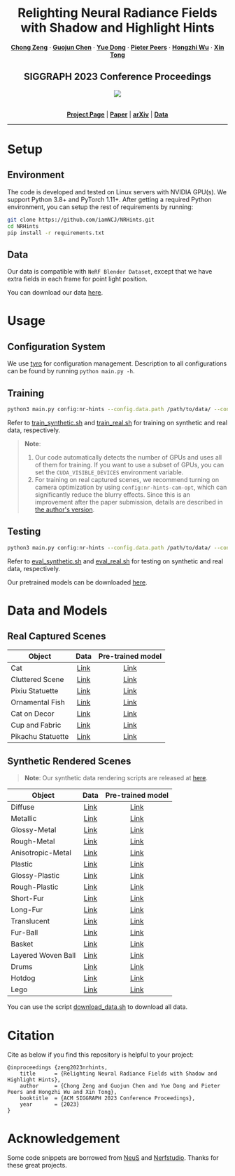 <p align="center">

  <h1 align="center">Relighting Neural Radiance Fields with Shadow and Highlight Hints</h1>
  <p align="center">
    <a href="https://www.chong-zeng.com/"><strong>Chong Zeng</strong></a>
    ·
    <a href="https://www.microsoft.com/en-us/research/people/guoch/"><strong>Guojun Chen</strong></a>
    ·
    <a href="https://yuedong.shading.me/"><strong>Yue Dong</strong></a>
    ·
    <a href="https://www.cs.wm.edu/~ppeers/"><strong>Pieter Peers</strong></a>
    ·
    <a href="https://svbrdf.github.io/"><strong>Hongzhi Wu</strong></a>
    ·
    <a href="https://www.microsoft.com/en-us/research/people/xtong/"><strong>Xin Tong</strong></a>
  </p>
  <h2 align="center">SIGGRAPH 2023 Conference Proceedings</h2>
  <div align="center">
    <img src="nrhints-teaser.png">
  </div>

  <p align="center">
  <br>
    <a href="https://nrhints.github.io/"><strong>Project Page</strong></a>
    |
    <a href="https://nrhints.github.io/pdfs/nrhints-sig23.pdf"><strong>Paper</strong></a>
    |
    <a href="https://arxiv.org/abs/2308.13404"><strong>arXiv</strong></a>
    |
    <a href="#data-and-models"><strong>Data</strong></a>
  </p>
</p>

---

# Setup

## Environment

The code is developed and tested on Linux servers with NVIDIA GPU(s). We support Python 3.8+ and PyTorch 1.11+. After getting a required Python environment, you can setup the rest of requirements by running:

```bash
git clone https://github.com/iamNCJ/NRHints.git
cd NRHints
pip install -r requirements.txt
```

## Data

Our data is compatible with `NeRF Blender Dataset`, except that we have extra fields in each frame for point light position.

You can download our data [here](#data-and-models).

# Usage

## Configuration System

We use [tyro](https://github.com/brentyi/tyro) for configuration management. Description to all configurations can be found by running `python main.py -h`.

## Training

```bash
python3 main.py config:nr-hints --config.data.path /path/to/data/ --config.scene-name XXX
```

Refer to [train_synthetic.sh](scripts/train_synthetic.sh) and [train_real.sh](scripts/train_real.sh) for training on synthetic and real data, respectively.

> **Note**: 
> 1. Our code automatically detects the number of GPUs and uses all of them for training. If you want to use a subset of GPUs, you can set the `CUDA_VISIBLE_DEVICES` environment variable.
> 2. For training on real captured scenes, we recommend turning on camera optimization by using `config:nr-hints-cam-opt`, which can significantly reduce the blurry effects. Since this is an improvement after the paper submission, details are described in [the author's version](https://arxiv.org/abs/2308.13404).

## Testing

```bash
python3 main.py config:nr-hints --config.data.path /path/to/data/ --config.scene-name XXX --config.evaluation-only True
```

Refer to [eval_synthetic.sh](scripts/eval_synthetic.sh) and [eval_real.sh](scripts/eval_real.sh) for testing on synthetic and real data, respectively.

Our pretrained models can be downloaded [here](#data-and-models).


# Data and Models

## Real Captured Scenes

| Object      | Data        | Pre-trained model        |
| ----------- | :----------: | :-----------: |
| Cat | [Link](https://igpublicshare.z20.web.core.windows.net/NRHints/Data/Real/Cat.zip)        | [Link](https://igpublicshare.z20.web.core.windows.net/NRHints/Model/Real/Cat_step_1000000.ckpt) |
| Cluttered Scene  | [Link](https://igpublicshare.z20.web.core.windows.net/NRHints/Data/Real/FurScene.zip)        | [Link](https://igpublicshare.z20.web.core.windows.net/NRHints/Model/Real/FurScene_step_1000000.ckpt) |
| Pixiu Statuette   | [Link](https://igpublicshare.z20.web.core.windows.net/NRHints/Data/Real/Pixiu.zip)        | [Link](https://igpublicshare.z20.web.core.windows.net/NRHints/Model/Real/Pixiu_step_1000000.ckpt) |
| Ornamental Fish | [Link](https://igpublicshare.z20.web.core.windows.net/NRHints/Data/Real/Fish.zip)        | [Link](https://igpublicshare.z20.web.core.windows.net/NRHints/Model/Real/Fish_step_1000000.ckpt) |
| Cat on Decor   | [Link](https://igpublicshare.z20.web.core.windows.net/NRHints/Data/Real/CatSmall.zip)        | [Link](https://igpublicshare.z20.web.core.windows.net/NRHints/Model/Real/CatSmall_step_1000000.ckpt) |
| Cup and Fabric   | [Link](https://igpublicshare.z20.web.core.windows.net/NRHints/Data/Real/CupFabric.zip)        | [Link](https://igpublicshare.z20.web.core.windows.net/NRHints/Model/Real/CupFabric_step_1000000.ckpt) |
| Pikachu Statuette   | [Link](https://igpublicshare.z20.web.core.windows.net/NRHints/Data/Real/Pikachu.zip)        | [Link](https://igpublicshare.z20.web.core.windows.net/NRHints/Model/Real/Pikachu_step_1000000.ckpt) |

## Synthetic Rendered Scenes

> **Note**:
> Our synthetic data rendering scripts are released at [here](https://github.com/iamNCJ/bpy-helper/tree/main/examples/nrhints-data).

| Object      | Data        | Pre-trained model        |
| ----------- | :----------: | :-----------: |
|  Diffuse  | [Link](https://igpublicshare.z20.web.core.windows.net/NRHints/Data/Synthetic/Cup_Plane_Diffuse_PL_500.zip)        | [Link](https://igpublicshare.z20.web.core.windows.net/NRHints/Model/Synthetic/Cup_Plane_Diffuse_PL_500_step_1000000.ckpt) |
|  Metallic  | [Link](https://igpublicshare.z20.web.core.windows.net/NRHints/Data/Synthetic/Cup_Plane_Metal_PL_500.zip)        | [Link](https://igpublicshare.z20.web.core.windows.net/NRHints/Model/Synthetic/Cup_Plane_Metal_PL_500_step_1000000.ckpt) |
|  Glossy-Metal  | [Link](https://igpublicshare.z20.web.core.windows.net/NRHints/Data/Synthetic/Cup_Plane_Metal_Rough_PL_500.zip)        | [Link](https://igpublicshare.z20.web.core.windows.net/NRHints/Model/Synthetic/Cup_Plane_Metal_Rough_PL_500_step_1000000.ckpt) |
|  Rough-Metal  | [Link](https://igpublicshare.z20.web.core.windows.net/NRHints/Data/Synthetic/Cup_Plane_Metal_VeryRough_PL_500.zip)        | [Link](https://igpublicshare.z20.web.core.windows.net/NRHints/Model/Synthetic/Cup_Plane_Metal_VeryRough_PL_500_step_1000000.ckpt) |
|  Anisotropic-Metal  | [Link](https://igpublicshare.z20.web.core.windows.net/NRHints/Data/Synthetic/Cup_Plane_Metal_Aniso_PL_500.zip)        | [Link](https://igpublicshare.z20.web.core.windows.net/NRHints/Model/Synthetic/Cup_Plane_Metal_Aniso_PL_500_step_1000000.ckpt) |
|  Plastic  | [Link](https://igpublicshare.z20.web.core.windows.net/NRHints/Data/Synthetic/Cup_Plane_NonMetal_PL_500.zip)        | [Link](https://igpublicshare.z20.web.core.windows.net/NRHints/Model/Synthetic/Cup_Plane_NonMetal_PL_500_step_1000000.ckpt) |
|  Glossy-Plastic  | [Link](https://igpublicshare.z20.web.core.windows.net/NRHints/Data/Synthetic/Cup_Plane_NonMetal_Rough_PL_500.zip)        | [Link](https://igpublicshare.z20.web.core.windows.net/NRHints/Model/Synthetic/Cup_Plane_NonMetal_Rough_PL_500_step_1000000.ckpt) |
|  Rough-Plastic  | [Link](https://igpublicshare.z20.web.core.windows.net/NRHints/Data/Synthetic/Cup_Plane_NonMetal_VeryRough_PL_500.zip)        | [Link](https://igpublicshare.z20.web.core.windows.net/NRHints/Model/Synthetic/Cup_Plane_NonMetal_VeryRough_PL_500_step_1000000.ckpt) |
|  Short-Fur  | [Link](https://igpublicshare.z20.web.core.windows.net/NRHints/Data/Synthetic/Cup_Plane_ShortFur_PL_500.zip)        | [Link](https://igpublicshare.z20.web.core.windows.net/NRHints/Model/Synthetic/Cup_Plane_ShortFur_PL_500_step_1000000.ckpt) |
|  Long-Fur  | [Link](https://igpublicshare.z20.web.core.windows.net/NRHints/Data/Synthetic/Cup_Plane_LongFur_PL_500.zip)        | [Link](https://igpublicshare.z20.web.core.windows.net/NRHints/Model/Synthetic/Cup_Plane_LongFur_PL_500_step_1000000.ckpt) |
|  Translucent  | [Link](https://igpublicshare.z20.web.core.windows.net/NRHints/Data/Synthetic/Cup_Plane_SSS_PL_500.zip)        | [Link](https://igpublicshare.z20.web.core.windows.net/NRHints/Model/Synthetic/Cup_Plane_SSS_PL_500_step_1000000.ckpt) |
|  Fur-Ball  | [Link](https://igpublicshare.z20.web.core.windows.net/NRHints/Data/Synthetic/FurBall_PL_500.zip)        | [Link](https://igpublicshare.z20.web.core.windows.net/NRHints/Model/Synthetic/FurBall_PL_500_step_1000000.ckpt) |
|  Basket  | [Link](https://igpublicshare.z20.web.core.windows.net/NRHints/Data/Synthetic/Basket_PL_500.zip)        | [Link](https://igpublicshare.z20.web.core.windows.net/NRHints/Model/Synthetic/Basket_PL_500_step_1000000.ckpt) |
|  Layered Woven Ball  | [Link](https://igpublicshare.z20.web.core.windows.net/NRHints/Data/Synthetic/Complex_Ball_PL_500.zip)        | [Link](https://igpublicshare.z20.web.core.windows.net/NRHints/Model/Synthetic/Complex_Ball_PL_500_step_1000000.ckpt) |
|  Drums  | [Link](https://igpublicshare.z20.web.core.windows.net/NRHints/Data/Synthetic/Drums_PL_500.zip)        | [Link](https://igpublicshare.z20.web.core.windows.net/NRHints/Model/Synthetic/Drums_PL_500_step_1000000.ckpt) |
|  Hotdog | [Link](https://igpublicshare.z20.web.core.windows.net/NRHints/Data/Synthetic/Hotdog_PL_500.zip)        | [Link](https://igpublicshare.z20.web.core.windows.net/NRHints/Model/Synthetic/Hotdog_PL_500_step_1000000.ckpt) |
|  Lego  | [Link](https://igpublicshare.z20.web.core.windows.net/NRHints/Data/Synthetic/Lego_PL_500.zip)        | [Link](https://igpublicshare.z20.web.core.windows.net/NRHints/Model/Synthetic/Lego_PL_500_step_1000000.ckpt) |

You can use the script [download_data.sh](scripts/download_data.sh) to download all data.

# Citation

Cite as below if you find this repository is helpful to your project:

```
@inproceedings {zeng2023nrhints,
    title      = {Relighting Neural Radiance Fields with Shadow and Highlight Hints},
    author     = {Chong Zeng and Guojun Chen and Yue Dong and Pieter Peers and Hongzhi Wu and Xin Tong},
    booktitle  = {ACM SIGGRAPH 2023 Conference Proceedings},
    year       = {2023}
}
```

# Acknowledgement

Some code snippets are borrowed from [NeuS](https://github.com/Totoro97/NeuS) and [Nerfstudio](https://nerf.studio/). Thanks for these great projects.
